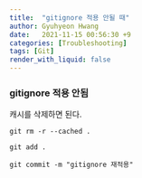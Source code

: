 ```yaml
---
title:  "gitignore 적용 안될 때"
author: Gyuhyeon Hwang
date:   2021-11-15 00:56:30 +9
categories: [Troubleshooting]
tags: [Git]
render_with_liquid: false
---
```

### gitignore 적용 안됨

캐시를 삭제하면 된다.

`git rm -r --cached .`

`git add .`

`git commit -m "gitignore 재적용"`